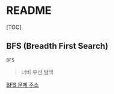 # README

[TOC]

## BFS (Breadth First Search)



`BFS` 

> 너비 우선 탐색



[BFS 문제 주소](https://www.acmicpc.net/problem/tag/BFS)



